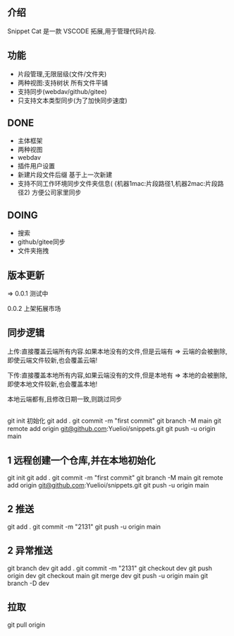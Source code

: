 ## 介绍

Snippet Cat 是一款 VSCODE 拓展,用于管理代码片段.

## 功能

- 片段管理,无限层级(文件/文件夹) 
- 两种视图:支持树状 所有文件平铺
- 支持同步(webdav/github/gitee)
- 只支持文本类型同步(为了加快同步速度)

## DONE

- 主体框架
- 两种视图
- webdav
- 插件用户设置
- 新建片段文件后缀 基于上一次新建
- 支持不同工作环境同步文件夹信息(  {机器1mac:片段路径1,机器2mac:片段路径2) 方便公司家里同步

## DOING

- 搜索
- github/gitee同步
- 文件夹拖拽


## 版本更新

=> 0.0.1 测试中

   0.0.2 上架拓展市场




## 同步逻辑

上传:直接覆盖云端所有内容.如果本地没有的文件,但是云端有 => 云端的会被删除, 即使云端文件较新,也会覆盖云端!

下传:直接覆盖本地所有内容,如果云端没有的文件,但是本地有 => 本地的会被删除, 即使本地文件较新,也会覆盖本地!

本地云端都有,且修改日期一致,则跳过同步

## 

git init
初始化
git add .
git commit -m "first commit"
git branch -M main
git remote add origin git@github.com:Yuelioi/snippets.git
git push -u origin main

## 1 远程创建一个仓库,并在本地初始化

git init
git add .
git commit -m "first commit"
git branch -M main
git remote add origin git@github.com:Yuelioi/snippets.git
git push -u origin main

## 2 推送

git add .
git commit -m "2131"
git push -u origin main

## 2 异常推送

git branch dev
git add .
git commit -m "2131"
git checkout dev
git push origin dev
git checkout main
git merge dev
git push -u origin main
git branch -D dev

## 拉取

git pull origin